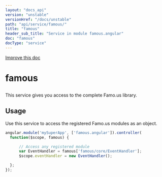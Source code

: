 ```yaml
---
layout: "docs_api"
version: "unstable"
versionHref: "/docs/unstable"
path: "api/service/famous/"
title: "famous"
header_sub_title: "Service in module famous.angular"
doc: "famous"
docType: "service"
---
```


<div class="improve-docs">
  <a href='https://github.com/FamousInternal/famous-angular/edit/master/app/scripts/famous.angular.js#L120'>
    Improve this doc
  </a>
</div>




<h1 class="api-title">

  famous



</h1>





This service gives you access to the complete Famo.us library.









## Usage
Use this service to access the registered Famo.us modules as an object.

```js
angular.module('mySuperApp', ['famous.angular']).controller(
  function($scope, famous) {

      // Access any registered module
      var EventHandler = famous['famous/core/EventHandler'];
      $scope.eventHandler = new EventHandler();

  };
});
```


  

  
  
  






